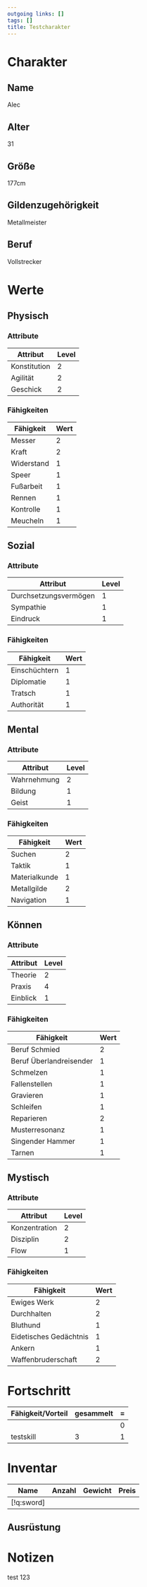 ```yaml
---
outgoing links: []
tags: []
title: Testcharakter
---
```


# Charakter

## Name
Alec

## Alter
31

## Größe
177cm

## Gildenzugehörigkeit
Metallmeister

## Beruf
Vollstrecker

# Werte

## Physisch

### Attribute

| Attribut     | Level |
|--------------|-------|
| Konstitution | 2     |
| Agilität     | 2     |
| Geschick     | 2     |


### Fähigkeiten

| Fähigkeit  | Wert |
|------------|------|
| Messer     | 2    |
| Kraft      | 2    |
| Widerstand | 1    |
| Speer      | 1    |
| Fußarbeit  | 1    |
| Rennen     | 1    |
| Kontrolle  | 1    |
| Meucheln   | 1    |


## Sozial

### Attribute

| Attribut              | Level |
|-----------------------|-------|
| Durchsetzungsvermögen | 1     |
| Sympathie             | 1     |
| Eindruck              | 1     |


### Fähigkeiten

| Fähigkeit     | Wert |
|---------------|------|
| Einschüchtern | 1    |
| Diplomatie    | 1    |
| Tratsch       | 1    |
| Authorität    | 1    |


## Mental

### Attribute

| Attribut    | Level |
|-------------|-------|
| Wahrnehmung | 2     |
| Bildung     | 1     |
| Geist       | 1     |


### Fähigkeiten

| Fähigkeit     | Wert |
|---------------|------|
| Suchen        | 2    |
| Taktik        | 1    |
| Materialkunde | 1    |
| Metallgilde   | 2    |
| Navigation    | 1    |


## Können

### Attribute

| Attribut | Level |
|----------|-------|
| Theorie  | 2     |
| Praxis   | 4     |
| Einblick | 1     |


### Fähigkeiten

| Fähigkeit               | Wert |
|-------------------------|------|
| Beruf Schmied           | 2    |
| Beruf Überlandreisender | 1    |
| Schmelzen               | 1    |
| Fallenstellen           | 1    |
| Gravieren               | 1    |
| Schleifen               | 1    |
| Reparieren              | 2    |
| Musterresonanz          | 1    |
| Singender Hammer        | 1    |
| Tarnen                  | 1    |


## Mystisch

### Attribute

| Attribut      | Level |
|---------------|-------|
| Konzentration | 2     |
| Disziplin     | 2     |
| Flow          | 1     |


### Fähigkeiten

| Fähigkeit              | Wert |
|------------------------|------|
| Ewiges Werk            | 2    |
| Durchhalten            | 2    |
| Bluthund               | 1    |
| Eidetisches Gedächtnis | 1    |
| Ankern                 | 1    |
| Waffenbruderschaft     | 2    |


# Fortschritt

| Fähigkeit/Vorteil | gesammelt | = |
|:------------------|:----------|---|
|                   |           | 0 |
| testskill         | 3         | 1 |


# Inventar

| Name       | Anzahl | Gewicht | Preis |
|------------|--------|---------|-------|
| [!q:sword] |        |         |       |


## Ausrüstung

# Notizen
test
123
